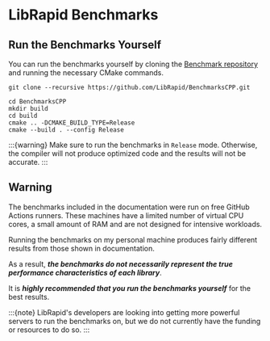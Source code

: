 # LibRapid Benchmarks

## Run the Benchmarks Yourself

You can run the benchmarks yourself by cloning the
[Benchmark repository](https://github.com/LibRapid/BenchmarksCPP) and running the necessary
CMake commands.

```
git clone --recursive https://github.com/LibRapid/BenchmarksCPP.git

cd BenchmarksCPP
mkdir build
cd build
cmake .. -DCMAKE_BUILD_TYPE=Release
cmake --build . --config Release
```

:::{warning}
Make sure to run the benchmarks in `Release` mode. Otherwise, the compiler will not produce
optimized code and the results will not be accurate.
:::

## Warning

The benchmarks included in the documentation were run on free GitHub Actions runners. These
machines have a limited number of virtual CPU cores, a small amount of RAM and are not designed
for intensive workloads.

Running the benchmarks on my personal machine produces fairly different results from those shown in
documentation.

As a result, ***the benchmarks do not necessarily represent the true performance characteristics of each library***.

It is ***highly recommended that you run the benchmarks yourself*** for the best results.

:::{note}
LibRapid's developers are looking into getting more powerful servers to run the benchmarks on, but
we do not currently have the funding or resources to do so.
:::

